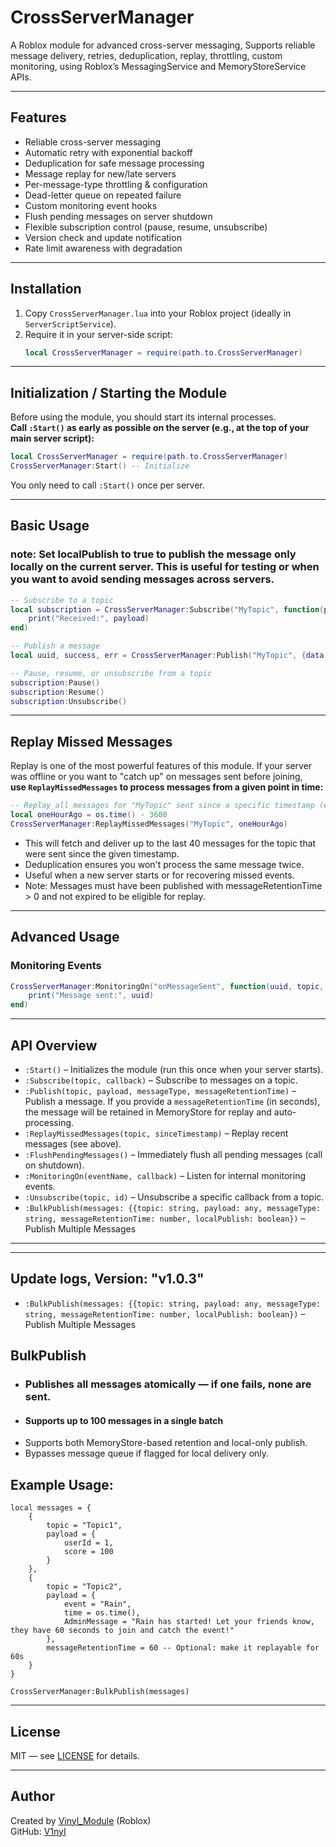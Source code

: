 # CrossServerManager

A Roblox module for advanced cross-server messaging, Supports reliable message delivery, retries, deduplication, replay, throttling, custom monitoring, using Roblox’s MessagingService and MemoryStoreService APIs.

---

## Features

- Reliable cross-server messaging
- Automatic retry with exponential backoff
- Deduplication for safe message processing
- Message replay for new/late servers
- Per-message-type throttling & configuration
- Dead-letter queue on repeated failure
- Custom monitoring event hooks
- Flush pending messages on server shutdown
- Flexible subscription control (pause, resume, unsubscribe)
- Version check and update notification
- Rate limit awareness with degradation

---

## Installation

1. Copy `CrossServerManager.lua` into your Roblox project (ideally in `ServerScriptService`).
2. Require it in your server-side script:
   ```lua
   local CrossServerManager = require(path.to.CrossServerManager)
   ```

---

## Initialization / Starting the Module

Before using the module, you should start its internal processes.  
**Call `:Start()` as early as possible on the server (e.g., at the top of your main server script):**

```lua
local CrossServerManager = require(path.to.CrossServerManager)
CrossServerManager:Start() -- Initialize
```

You only need to call `:Start()` once per server.

---

## Basic Usage

### note: Set localPublish to true to publish the message only locally on the current server. This is useful for testing or when you want to avoid sending messages across servers.

```lua
-- Subscribe to a topic
local subscription = CrossServerManager:Subscribe("MyTopic", function(payload, uuid, seq, messageType)
    print("Received:", payload)
end)

-- Publish a message
local uuid, success, err = CrossServerManager:Publish("MyTopic", {data = 123}, "default", 60)

-- Pause, resume, or unsubscribe from a topic
subscription:Pause()
subscription:Resume()
subscription:Unsubscribe()
```

---

## Replay Missed Messages

Replay is one of the most powerful features of this module.
If your server was offline or you want to "catch up" on messages sent before joining,  
**use `ReplayMissedMessages` to process messages from a given point in time:**

```lua
-- Replay all messages for "MyTopic" sent since a specific timestamp (e.g., last hour)
local oneHourAgo = os.time() - 3600
CrossServerManager:ReplayMissedMessages("MyTopic", oneHourAgo)
```

- This will fetch and deliver up to the last 40 messages for the topic that were sent since the given timestamp.
- Deduplication ensures you won't process the same message twice.
- Useful when a new server starts or for recovering missed events.
- Note: Messages must have been published with messageRetentionTime > 0 and not expired to be eligible for replay.

---

## Advanced Usage

### Monitoring Events

```lua
CrossServerManager:MonitoringOn("onMessageSent", function(uuid, topic, payload, seq, messageType)
    print("Message sent:", uuid)
end)
```

---

## API Overview

- `:Start()` – Initializes the module (run this once when your server starts).
- `:Subscribe(topic, callback)` – Subscribe to messages on a topic.
- `:Publish(topic, payload, messageType, messageRetentionTime)` – Publish a message. If you provide a `messageRetentionTime` (in seconds), the message will be retained in MemoryStore for replay and auto-processing.
- `:ReplayMissedMessages(topic, sinceTimestamp)` – Replay recent messages (see above).
- `:FlushPendingMessages()` – Immediately flush all pending messages (call on shutdown).
- `:MonitoringOn(eventName, callback)` – Listen for internal monitoring events.
- `:Unsubscribe(topic, id)` – Unsubscribe a specific callback from a topic.
- `:BulkPublish(messages: {{topic: string, payload: any, messageType: string, messageRetentionTime: number, localPublish: boolean})` – Publish Multiple Messages
---

---

## Update logs, Version: "v1.0.3"
- `:BulkPublish(messages: {{topic: string, payload: any, messageType: string, messageRetentionTime: number, localPublish: boolean})` – Publish Multiple Messages
## BulkPublish
- ### Publishes all messages atomically — if one fails, none are sent.
- #### Supports up to 100 messages in a single batch
- Supports both MemoryStore-based retention and local-only publish.
- Bypasses message queue if flagged for local delivery only.

## Example Usage:
```
local messages = {
	{
		topic = "Topic1",
		payload = {
			userId = 1,
			score = 100
		}
	},
	{
		topic = "Topic2",
		payload = {
			event = "Rain",
			time = os.time(),
            AdminMessage = "Rain has started! Let your friends know, they have 60 seconds to join and catch the event!"
		},
        messageRetentionTime = 60 -- Optional: make it replayable for 60s
	}
}

CrossServerManager:BulkPublish(messages)
```
---

## License

MIT — see [LICENSE](LICENSE) for details.

---

## Author

Created by [Vinyl_Module](https://www.roblox.com/users/766671012/profile) (Roblox)  
GitHub: [V1nyI](https://github.com/V1nyI)
